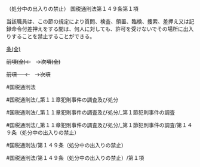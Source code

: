 （処分中の出入りの禁止）
国税通則法第１４９条第１項

当該職員は、この節の規定により質問、検査、領置、臨検、捜索、差押え又は記録命令付差押えをする間は、何人に対しても、許可を受けないでその場所に出入りすることを禁止することができる。

[条(全)](国税通則法＿＿＿＿＿第１４９条_.md)

~~前項(全)←~~　~~→次項(全)~~

~~前項 　 ←~~　~~→次項~~



#国税通則法

#国税通則法/_第１１章犯則事件の調査及び処分

#国税通則法/_第１１章犯則事件の調査及び処分/_第１節犯則事件の調査

#国税通則法/_第１１章犯則事件の調査及び処分/_第１節犯則事件の調査/第１４９条（処分中の出入りの禁止）

#国税通則法/第１４９条（処分中の出入りの禁止）

#国税通則法/第１４９条（処分中の出入りの禁止）/第１項

